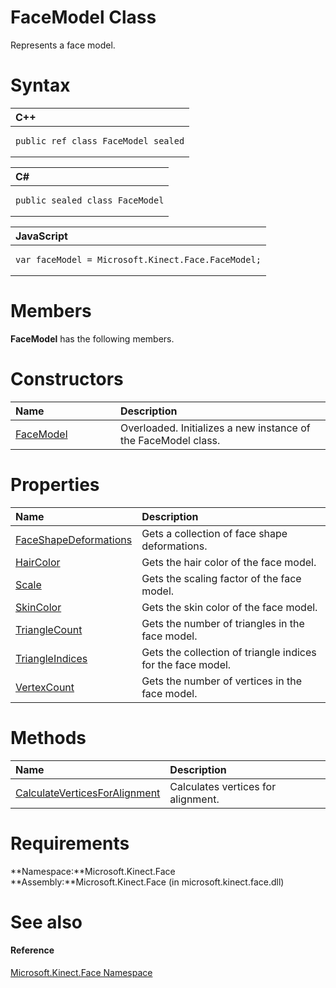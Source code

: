 FaceModel Class  
===============  

Represents a face model. <span id="syntaxSection"></span>

Syntax  
======  

<table>
<colgroup>
<col width="100%" />
</colgroup>
<thead>
<tr class="header">
<th align="left">C++</th>
</tr>
</thead>
<tbody>
<tr class="odd">
<td align="left"><pre><code>public ref class FaceModel sealed</code></pre></td>
</tr>
</tbody>
</table>

<table>
<colgroup>
<col width="100%" />
</colgroup>
<thead>
<tr class="header">
<th align="left">C#</th>
</tr>
</thead>
<tbody>
<tr class="odd">
<td align="left"><pre><code>public sealed class FaceModel</code></pre></td>
</tr>
</tbody>
</table>

<table>
<colgroup>
<col width="100%" />
</colgroup>
<thead>
<tr class="header">
<th align="left">JavaScript</th>
</tr>
</thead>
<tbody>
<tr class="odd">
<td align="left"><pre><code>var faceModel = Microsoft.Kinect.Face.FaceModel;</code></pre></td>
</tr>
</tbody>
</table>

<span id="classMembersSection"></span>

Members  
=======  

**FaceModel** has the following members.  

<span id="publicconstructorsSection"></span>

Constructors  
============  

<table>
<colgroup>
<col width="30%" />
<col width="60%" />
</colgroup>
<thead>
<tr class="header">
<th align="left">Name</th>
<th align="left">Description</th>
</tr>
</thead>
<tbody>
<tr class="odd">
<td align="left"><a href="FaceModel_Class/Constructor.md">FaceModel</a></td>
<td align="left">Overloaded. Initializes a new instance of the FaceModel class.</td>
</tr>
</tbody>
</table>

<span id="publicpropertiesSection"></span>

Properties  
==========  

<table>
<colgroup>
<col width="30%" />
<col width="60%" />
</colgroup>
<thead>
<tr class="header">
<th align="left">Name</th>
<th align="left">Description</th>
</tr>
</thead>
<tbody>
<tr class="odd">
<td align="left"><a href="FaceModel_Class/Properties/FaceShapeDeformations.md">FaceShapeDeformations</a></td>
<td align="left">Gets a collection of face shape deformations.</td>
</tr>
<tr class="even">
<td align="left"><a href="FaceModel_Class/Properties/HairColor_Property.md">HairColor</a></td>
<td align="left">Gets the hair color of the face model.</td>
</tr>
<tr class="odd">
<td align="left"><a href="FaceModel_Class/Properties/Scale_Property.md">Scale</a></td>
<td align="left">Gets the scaling factor of the face model.</td>
</tr>
<tr class="even">
<td align="left"><a href="FaceModel_Class/Properties/SkinColor_Property.md">SkinColor</a></td>
<td align="left">Gets the skin color of the face model.</td>
</tr>
<tr class="odd">
<td align="left"><a href="FaceModel_Class/Properties/TriangleCount_Property.md">TriangleCount</a></td>
<td align="left">Gets the number of triangles in the face model.</td>
</tr>
<tr class="even">
<td align="left"><a href="FaceModel_Class/Properties/TriangleIndices_Property.md">TriangleIndices</a></td>
<td align="left">Gets the collection of triangle indices for the face model.</td>
</tr>
<tr class="odd">
<td align="left"><a href="FaceModel_Class/Properties/VertexCount_Property.md">VertexCount</a></td>
<td align="left">Gets the number of vertices in the face model.</td>
</tr>
</tbody>
</table>

<span id="publicmethodsSection"></span>

Methods  
=======  

<table>
<colgroup>
<col width="30%" />
<col width="60%" />
</colgroup>
<thead>
<tr class="header">
<th align="left">Name</th>
<th align="left">Description</th>
</tr>
</thead>
<tbody>
<tr class="odd">
<td align="left"><a href="FaceModel_Class/Methods/CalculateVerticesForAlignm.md">CalculateVerticesForAlignment</a></td>
<td align="left">Calculates vertices for alignment.</td>
</tr>
</tbody>
</table>

<span id="requirements"></span>

Requirements  
============  

**Namespace:**Microsoft.Kinect.Face  
**Assembly:**Microsoft.Kinect.Face (in microsoft.kinect.face.dll)  

<span id="ID4EV"></span>

See also  
========  

<span id="ID4EX"></span>
#### Reference  

[Microsoft.Kinect.Face Namespace](../Kinect.Face.md)  



<!--Please do not edit the data in the comment block below.-->
<!--
TOCTitle : FaceModel Class
RLTitle : FaceModel Class
KeywordK : FaceModel class, about
HelpPriority : 2
TopicType : apiref
KeywordF : Microsoft.Kinect.Face.FaceModel
KeywordF : FaceModel
KeywordF : Microsoft.Kinect.Face.FaceModel
KeywordA : T:Microsoft.Kinect.Face.FaceModel
AssetID : T:Microsoft.Kinect.Face.FaceModel
Locale : en-us
CommunityContent : 1
APIType : Managed
APILocation : microsoft.kinect.face.dll
APIName : Microsoft.Kinect.Face.FaceModel
TargetOS : Windows
TopicType : kbSyntax
DevLang : VB
DevLang : CSharp
DevLang : JavaScript
DevLang : C++
DocSet : K4Wv2
ProjType : K4Wv2Proj
Technology : Kinect for Windows
Product : Kinect for Windows SDK v2
productversion : 20
-->
